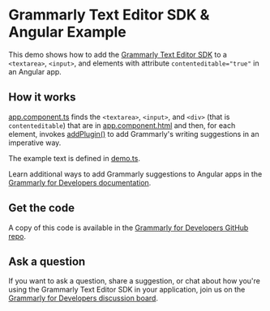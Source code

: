# Grammarly Text Editor SDK & Angular Example

This demo shows how to add the [Grammarly Text Editor SDK](https://developer.grammarly.com/) to a `<textarea>`, `<input>`, and elements with attribute `contenteditable="true"` in an Angular app.

## How it works

[app.component.ts](./src/app/app.component.ts) finds the `<textarea>`, `<input>`, and `<div>` (that is `contenteditable`) that are in [app.component.html](./src/app/app.component.html) and then, for each element, invokes [addPlugin()](https://developer.grammarly.com/docs/api/editor-sdk/editorsdk#addplugin) to add Grammarly's writing suggestions in an imperative way.

The example text is defined in [demo.ts](./src/demo.ts).

Learn additional ways to add Grammarly suggestions to Angular apps in the [Grammarly for Developers documentation](https://developer.grammarly.com/docs/api/editor-sdk).

## Get the code

A copy of this code is available in the [Grammarly for Developers GitHub repo](https://github.com/grammarly/grammarly-for-developers/tree/main/examples/editor-sdk-angular).

## Ask a question

If you want to ask a question, share a suggestion, or chat about how you're using the Grammarly Text Editor SDK in your application, join us on the [Grammarly for Developers discussion board](https://github.com/grammarly/grammarly-for-developers/discussions).
